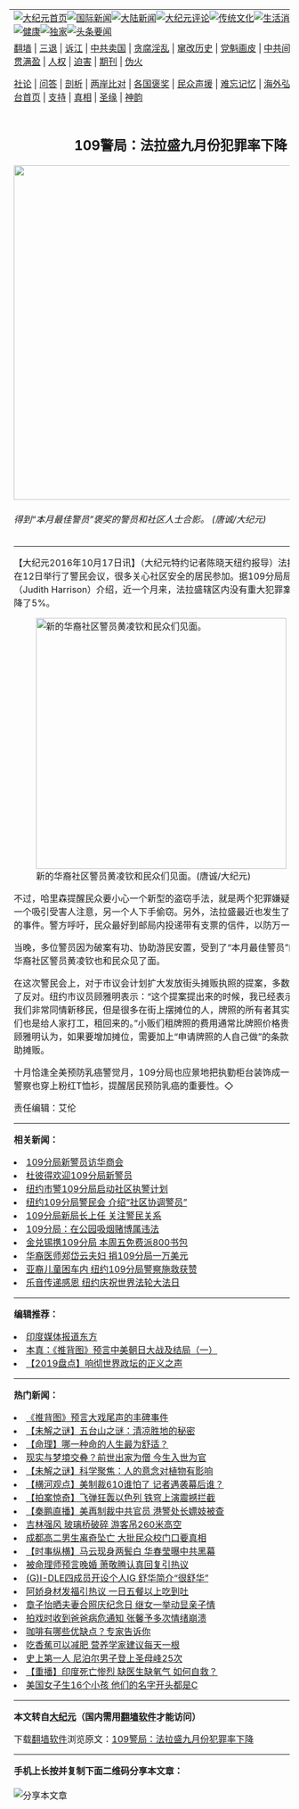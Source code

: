<a name="1" id="1" target="_blank"></a><span id="1"></span>
<table align=center border="0"><tr><td colspan="2" VALIGN=TOP><a href="https://github.com/kvspqe3378/djy/blob/master/gb/nf1351518.md#1"><img src="https://raw.githubusercontent.com/kvspqe3378/www/master/t/djy/1.jpg" title="大纪元首页" alt="大纪元首页"></a><a href="https://github.com/kvspqe3378/djy/blob/master/gb/n24hr.md#1"><img src="https://raw.githubusercontent.com/kvspqe3378/www/master/t/djy/3.jpg" title="国际新闻" alt="国际新闻"></a><a href="https://github.com/kvspqe3378/djy/blob/master/gb/nsc413.md#1"><img src="https://raw.githubusercontent.com/kvspqe3378/www/master/t/djy/4.jpg" title="大陆新闻" alt="大陆新闻"></a><a href="https://github.com/kvspqe3378/djy/blob/master/gb/news392.md#1"><img src="https://raw.githubusercontent.com/kvspqe3378/www/master/t/djy/5.jpg" title="大纪元评论" alt="大纪元评论"></a><a href="https://github.com/kvspqe3378/djy/blob/master/gb/news2007.md#1"><img src="https://raw.githubusercontent.com/kvspqe3378/www/master/t/djy/6.jpg" title="传统文化" alt="传统文化"></a><a href="https://github.com/kvspqe3378/djy/blob/master/gb/news2008.md#1"><img src="https://raw.githubusercontent.com/kvspqe3378/www/master/t/djy/7.jpg" title="生活消费" alt="生活消费"></a><a href="https://github.com/kvspqe3378/djy/blob/master/gb/ncyule.md#1"><img src="https://raw.githubusercontent.com/kvspqe3378/www/master/t/djy/8.jpg" title="娱乐休闲" alt="娱乐休闲"></a><a href="https://github.com/kvspqe3378/djy/blob/master/gb/nsc1002.md#1"><img src="https://raw.githubusercontent.com/kvspqe3378/www/master/t/djy/9.jpg" title="健康" alt="健康"></a><a href="https://github.com/kvspqe3378/djy/blob/master/gb/nf6092.md#1"><img src="https://raw.githubusercontent.com/kvspqe3378/www/master/t/djy/10a.jpg" title="独家" alt="独家"></a><a href="https://github.com/kvspqe3378/djy/blob/master/gb/nf4514.md#1"><img src="https://raw.githubusercontent.com/kvspqe3378/www/master/t/djy/12a.jpg" title="头条要闻" alt="头条要闻"></a></td></tr>
<tr><td colspan="2" VALIGN=TOP><a target="_blank" href="https://github.com/kvspqe3378/www/blob/master/README.md?zsrh#1">翻墙</a> | <a target="_blank" href="https://github.com/kvspqe3378/djy/blob/master/gb/nf5657.md#1">三退</a> | <a target="_blank" href="https://github.com/kvspqe3378/djy/blob/master/gb/nf6124.md#1">诉江</a> | <a target="_blank" href="https://github.com/kvspqe3378/djy/blob/master/gb/nf1176117.md#1">中共卖国</a> | <a target="_blank" href="https://github.com/kvspqe3378/djy/blob/master/gb/nf5773.md#1">贪腐淫乱</a> | <a target="_blank" href="https://github.com/kvspqe3378/djy/blob/master/gb/nf1176115.md#1">窜改历史</a> | <a target="_blank" href="https://github.com/kvspqe3378/djy/blob/master/gb/nf1176107.md#1">党魁画皮</a> | <a target="_blank" href="https://github.com/kvspqe3378/djy/blob/master/gb/nf1320400.md#1">中共间谍</a> | <a target="_blank" href="https://github.com/kvspqe3378/djy/blob/master/gb/nf1176114.md#1">破坏传统</a> | <a target="_blank" href="https://github.com/kvspqe3378/ntdtv/blob/master/gb/prog447_1.md#1">恶贯满盈</a> | <a target="_blank" href="https://github.com/kvspqe3378/djy/blob/master/gb/ncid278.md#1">人权</a> | <a target="_blank" href="https://github.com/kvspqe3378/djy/blob/master/gb/nf1176111.md#1">迫害</a> | <a target="_blank" href="https://gitlab.com/szzdlab/mh-qikan/blob/master/README.md#1">期刊</a> | <a target="_blank" href="https://github.com/kvspqe3378/djy/blob/master/gb/nf5562.md#1">伪火</a></p><p><a target="_blank" href="https://github.com/kvspqe3378/djy/blob/master/gb/9p.md#1">社论</a> | <a target="_blank" href="https://github.com/kvspqe3378/djy/blob/master/gb/nf4378.md#1">问答</a> | <a target="_blank" href="https://github.com/kvspqe3378/djy/blob/master/gb/nf5792.md#1">剖析</a> | <a target="_blank" href="https://github.com/kvspqe3378/djy/blob/master/gb/nf5735.md#1">两岸比对</a> | <a target="_blank" href="https://github.com/kvspqe3378/djy/blob/master/gb/nf6119.md#1">各国褒奖</a> | <a target="_blank" href="https://github.com/kvspqe3378/djy/blob/master/gb/nf6120.md#1">民众声援</a> | <a target="_blank" href="https://github.com/kvspqe3378/djy/blob/master/gb/nf1188594.md#1">难忘记忆</a> | <a target="_blank" href="https://github.com/kvspqe3378/djy/blob/master/gb/nf3180.md#1">海外弘传</a> | <a target="_blank" href="https://github.com/kvspqe3378/djy/blob/master/gb/nf5410.md#1">万人上访</a> | <a target="_blank" href="https://github.com/kvspqe3378/www/blob/master/README.md?zsrh#1">平台首页</a> | <a target="_blank" href="https://github.com/kvspqe3378/djy/blob/master/gb/nf4386.md#1">支持</a> | <a target="_blank" href="https://github.com/kvspqe3378/djy/blob/master/gb/nf4389.md#1">真相</a> | <a target="_blank" href="https://github.com/kvspqe3378/djy/blob/master/gb/nf5790.md#1">圣缘</a> | <a target="_blank" href="https://github.com/kvspqe3378/djy/blob/master/gb/nf4786.md#1">神韵</a></td></tr>
<tr><td VALIGN=TOP width="626"><h2 align=center>109警局：法拉盛九月份犯罪率下降</h2>
<img width="600" src="https://i.epochtimes.com/assets/uploads/2016/10/6ba97a3a9d3cd23a3b15cc3b09a14ccf-600x400.png" />
<h6>得到“本月最佳警员”褒奖的警员和社区人士合影。 (唐诚/大纪元)
</h6>
<hr>
<p>【大纪元2016年10月17日讯】（大纪元特约记者陈晓天<ahref="https://github.com/kvspqe3378/djy/blob/master/gb/tag/%E7%BA%BD%E7%BA%A6.md#1">纽约</a>报导）<ahref="https://github.com/kvspqe3378/djy/blob/master/gb/tag/%E6%B3%95%E6%8B%89%E7%9B%9B.md#1">法拉盛</a>109警局在12日举行了警民会议，很多关心社区安全的居民参加。据<ahref="https://github.com/kvspqe3378/djy/blob/master/gb/tag/109%E5%88%86%E5%B1%80.md#1">109分局</a>局长哈里森（Judith Harrison）介绍，近一个月来，<ahref="https://github.com/kvspqe3378/djy/blob/master/gb/tag/%E6%B3%95%E6%8B%89%E7%9B%9B.md#1">法拉盛</a>辖区内没有重大犯罪案件，<ahref="https://github.com/kvspqe3378/djy/blob/master/gb/tag/%E7%8A%AF%E7%BD%AA%E7%8E%87.md#1">犯罪率</a><ahref="https://github.com/kvspqe3378/djy/blob/master/gb/tag/%E4%B8%8B%E9%99%8D.md#1">下降</a>了5%。</p>
<figure id="8403813" aria-describedby="caption-8403813" style="width: 450px" class="wp-caption aligncenter"><ahref=" https://i.epochtimes.com/assets/uploads/2016/10/9cf63fcc85ee46a487d3bd28c8847d98-450x239.png" target="_blank" rel="noreferrer noopener"> <img src="https://i.epochtimes.com/assets/uploads/2016/10/9cf63fcc85ee46a487d3bd28c8847d98-450x239.png" alt="新的华裔社区警员黄凌钦和民众们见面。" width="450" b="auto" /></a><figcaption id="caption-8403813" class="wp-caption-text">新的华裔社区警员黄凌钦和民众们见面。(唐诚/大纪元)</figcaption></figure>
<p>不过，哈里森提醒民众要小心一个新型的盗窃手法，就是两个犯罪嫌疑人合伙作案，一个吸引受害人注意，另一个人下手偷窃。另外，法拉盛最近也发生了偷盗邮箱信件的事件。警方呼吁，民众最好到邮局内投递带有支票的信件，以防万一。</p>
<p>当晚，多位警员因为破案有功、协助游民安置，受到了“本月最佳警员”的褒奖。新的华裔社区警员黄凌钦也和民众见了面。</p>
<p>在这次警民会上，对于市议会计划扩大发放街头摊贩执照的提案，多数与会居民表示了反对。<ahref="https://github.com/kvspqe3378/djy/blob/master/gb/tag/%E7%BA%BD%E7%BA%A6.md#1">纽约</a>市议员顾雅明表示：“这个提案提出来的时候，我已经表示反对了，虽然我们非常同情新移民，但是很多在街上摆摊位的人，牌照的所有者其实不是他们，他们也是给人家打工，租回来的。”小贩们租牌照的费用通常比牌照价格贵很多倍，所以顾雅明认为，如果要增加摊位，需要加上“申请牌照的人自己做”的条款，才能切实帮助摊贩。</p>
<p>十月恰逢全美预防乳癌警觉月，<ahref="https://github.com/kvspqe3378/djy/blob/master/gb/tag/109%E5%88%86%E5%B1%80.md#1">109分局</a>也应景地把执勤柜台装饰成一片粉红，很多警察也穿上粉红T恤衫，提醒居民预防乳癌的重要性。◇</p>
<p>责任编辑：艾伦</p>

<hr>


<strong>相关新闻：</strong>
<li><a href="https://github.com/kvspqe3378/djy/blob/master/gb/16/2/4/n4633040.md#1">109分局新警员访华商会</a></li>
<li><a href="https://github.com/kvspqe3378/djy/blob/master/gb/16/3/24/n7441615.md#1">杜彼得欢迎109分局新警员</a></li>
<li><a href="https://github.com/kvspqe3378/djy/blob/master/gb/16/4/9/n7536348.md#1">纽约市警109分局启动社区执警计划</a></li>
<li><a href="https://github.com/kvspqe3378/djy/blob/master/gb/16/4/14/n7553177.md#1">纽约109分局警民会 介绍“社区协调警员”</a></li>
<li><a href="https://github.com/kvspqe3378/djy/blob/master/gb/16/5/24/n7924648.md#1">109分局新局长上任 关注警民关系</a></li>
<li><a href="https://github.com/kvspqe3378/djy/blob/master/gb/16/8/11/n8189787.md#1">109分局：在公园吸烟赌博属违法</a></li>
<li><a href="https://github.com/kvspqe3378/djy/blob/master/gb/16/8/24/n8231148.md#1">金兑锡携109分局 本周五免费派800书包</a></li>
<li><a href="https://github.com/kvspqe3378/djy/blob/master/gb/16/8/25/n8234557.md#1">华裔医师郑岱云夫妇 捐109分局一万美元</a></li>
<li><a href="https://github.com/kvspqe3378/djy/blob/master/gb/16/10/4/n8363394.md#1">亚裔儿童困车内 纽约109分局警察施救获赞</a></li>
<li><a href="https://github.com/kvspqe3378/djy/blob/master/gb/21/5/13/n12944930.md#1">乐音传递感恩  纽约庆祝世界法轮大法日</a></li>
<hr>


<strong>编辑推荐：</strong>
<li><a href="https://github.com/kvspqe3378/djy/blob/master/gb/18/10/27/n10812623.md?dfh#1" target="_blank">印度媒体报道东方</a></li><li><a href="https://github.com/tsiac2612/djy/blob/master/gb/18/5/23/n10420942.md#1" target="_blank">本真：《推背图》预言中美朝日大战及结局（一）</a></li><li><a href="https://github.com/tsiac2612/djy/blob/master/gb/19/12/28/n11751194.md#1" target="_blank">【2019盘点】响彻世界政坛的正义之声</a></li>
<hr>

<strong>热门新闻：</strong>
<li><a href="https://github.com/kvspqe3378/djy/blob/master/gb/21/5/4/n12923553.md#1">《推背图》预言大戏尾声的丰碑事件</a></li>
<li><a href="https://github.com/kvspqe3378/djy/blob/master/gb/21/5/4/n12924345.md#1">【未解之谜】五台山之谜：清凉胜地的秘密</a></li>
<li><a href="https://github.com/kvspqe3378/djy/blob/master/gb/21/5/4/n12922723.md#1">【命理】哪一种命的人生最为舒适？</a></li>
<li><a href="https://github.com/kvspqe3378/djy/blob/master/gb/21/4/30/n12916967.md#1">现实与梦境交叠？前世出家为僧 今生入世为官</a></li>
<li><a href="https://github.com/kvspqe3378/djy/blob/master/gb/21/5/7/n12931723.md#1">【未解之谜】科学聚焦：人的意念对植物有影响</a></li>
<li><a href="https://github.com/kvspqe3378/djy/blob/master/gb/21/5/12/n12944119.md#1">【横河观点】美制裁610谁怕了 记者遇袭幕后谁？</a></li>
<li><a href="https://github.com/kvspqe3378/djy/blob/master/gb/21/5/12/n12941385.md#1">【拍案惊奇】飞弹狂轰以色列 铁穹上演震撼拦截</a></li>
<li><a href="https://github.com/kvspqe3378/djy/blob/master/gb/21/5/12/n12944063.md#1">【秦鹏直播】美再制裁中共官员 港警处长嫖妓被查</a></li>
<li><a href="https://github.com/kvspqe3378/djy/blob/master/gb/21/5/11/n12940122.md#1">吉林强风 玻璃桥破碎 游客吊260米高空</a></li>
<li><a href="https://github.com/kvspqe3378/djy/blob/master/gb/21/5/11/n12940351.md#1">成都高二男生离奇坠亡 大批民众校门口要真相</a></li>
<li><a href="https://github.com/kvspqe3378/djy/blob/master/gb/21/5/10/n12938064.md#1">【时事纵横】马云现身两鬓白 华春莹曝中共黑幕</a></li>
<li><a href="https://github.com/kvspqe3378/djy/blob/master/gb/21/5/10/n12937591.md#1">被命理师预言晚婚 萧敬腾认真回复引热议</a></li>
<li><a href="https://github.com/kvspqe3378/djy/blob/master/gb/21/5/10/n12936096.md#1">(G)I-DLE四成员开设个人IG 舒华简介“很舒华”</a></li>
<li><a href="https://github.com/kvspqe3378/djy/blob/master/gb/21/5/11/n12940428.md#1">阿娇身材发福引热议 一日五餐以上吃到吐</a></li>
<li><a href="https://github.com/kvspqe3378/djy/blob/master/gb/21/5/10/n12937846.md#1">章子怡晒夫妻合照庆纪念日 继女一举动显亲子情</a></li>
<li><a href="https://github.com/kvspqe3378/djy/blob/master/gb/21/5/11/n12938160.md#1">拍戏时收到爸爸病危通知 张馨予多次情绪崩溃</a></li>
<li><a href="https://github.com/kvspqe3378/djy/blob/master/gb/21/5/10/n12937122.md#1">咖啡有哪些优缺点？专家告诉你</a></li>
<li><a href="https://github.com/kvspqe3378/djy/blob/master/gb/21/5/10/n12937111.md#1">吃香蕉可以减肥 营养学家建议每天一根</a></li>
<li><a href="https://github.com/kvspqe3378/djy/blob/master/gb/21/5/10/n12936099.md#1">史上第一人 尼泊尔男子登上圣母峰25次</a></li>
<li><a href="https://github.com/kvspqe3378/djy/blob/master/gb/21/5/10/n12938105.md#1">【重播】印度死亡惨烈 缺医生缺氧气 如何自救？</a></li>
<li><a href="https://github.com/kvspqe3378/djy/blob/master/gb/21/5/11/n12939048.md#1">美国女子生16个小孩 他们的名字开头都是C</a></li>
<hr>

<strong>本文转自<a href="https://www.epochtimes.com">大纪元</a>（国内需用<a href="https://github.com/kvspqe3378/www/blob/master/README.md#8">翻墙软件</a>才能访问）</strong><p>下载<a href="https://github.com/kvspqe3378/www/blob/master/README.md#8">翻墙软件</a>浏览原文：<a href="https://www.epochtimes.com/gb/16/10/17/n8403810.htm">109警局：法拉盛九月份犯罪率下降</a></p><hr>

<strong>手机上长按并复制下面二维码分享本文章：</strong><br><br><img src="https://chart.apis.google.com/chart?cht=qr&chs=240x240&choe=UTF-8&chld=M|2&chl=https://github.com/kvspqe3378/djy/blob/master/gb/16/10/17/n8403810.md%231" title="分享本文章"></td><td VALIGN=TOP><a href="https://github.com/kvspqe3378/djy/blob/master/gb/16/1/21/n4622075.md?dfh#1" target="_blank"><img src="https://raw.githubusercontent.com/kvspqe3378/djy/master/gb/300/wei-f1.jpg" title="中共的伪火骗局"  alt="中共的伪火骗局"></a><br><a href="https://github.com/kvspqe3378/www/blob/master/README.md?dfh#9" target="_blank"><img src="https://raw.githubusercontent.com/kvspqe3378/djy/master/gb/300/yong-h.jpg" title="永恒的见证"  alt="永恒的见证"></a><br><a href="https://github.com/kvspqe3378/djy/blob/master/gb/13/9/29/n3974789.md?dfh#1" target="_blank"><img src="https://raw.githubusercontent.com/kvspqe3378/djy/master/gb/300/shang-lnz.jpg" title="善良女子被中共投男牢"  alt="善良女子被中共投男牢"></a><br><a href="https://github.com/kvspqe3378/djy/blob/master/gb/16/3/16/n4663449.md?dfh#1" target="_blank"><img src="https://raw.githubusercontent.com/kvspqe3378/djy/master/gb/300/huo-z3.jpg" title="警卫目击活摘器官"  alt="警卫目击活摘器官"></a><br><a href="https://github.com/kvspqe3378/djy/blob/master/gb/16/8/7/n8177641.md?dfh#1" target="_blank"><img src="https://raw.githubusercontent.com/kvspqe3378/djy/master/gb/300/huo-z4.jpg" title="证人描述活摘恐怖"  alt="证人描述活摘恐怖"></a><br><a href="https://github.com/kvspqe3378/djy/blob/master/gb/10/4/19/n2881569.md?dfh#1" target="_blank"><img src="https://raw.githubusercontent.com/kvspqe3378/djy/master/gb/300/huo-z1.jpg" title="揭开活摘器官黑幕"  alt="揭开活摘器官黑幕"></a><br><a href="https://github.com/kvspqe3378/djy/blob/master/gb/10/11/7/n3077476.md?dfh#1" target="_blank"><img src="https://raw.githubusercontent.com/kvspqe3378/djy/master/gb/300/ma-ks.jpg" title="马克思的成魔之路"  alt="马克思的成魔之路"></a><br><a href="https://github.com/kvspqe3378/djy/blob/master/gb/14/6/9/n4173977.md?dfh#1" target="_blank"><img src="https://raw.githubusercontent.com/kvspqe3378/djy/master/gb/300/chang-zs.jpg" title="藏字石 蕴天机"  alt="藏字石 蕴天机"></a><br><a href="https://github.com/kvspqe3378/djy/blob/master/gb/18/5/10/n10381511.md?dfh#1" target="_blank"><img src="https://raw.githubusercontent.com/kvspqe3378/djy/master/gb/300/st1.jpg" title="关注三亿人三退"  alt="关注三亿人三退"></a><br><a href="https://github.com/kvspqe3378/djy/blob/master/gb/18/3/21/n10237682.md?dfh#1" target="_blank"><img src="https://raw.githubusercontent.com/kvspqe3378/djy/master/gb/300/jie-t.jpg" title="解体中共复兴中华"  alt="解体中共复兴中华"></a><br><a href="https://github.com/kvspqe3378/djy/blob/master/gb/9/2/9/n2422991.md?dfh#1" target="_blank"><img src="https://raw.githubusercontent.com/kvspqe3378/djy/master/gb/300/gao-zs.jpg" title="中共迫害良心律师"  alt="中共迫害良心律师"></a><br><a href="https://github.com/kvspqe3378/djy/blob/master/gb/18/12/9/n10900044.md?dfh#1" target="_blank"><img src="https://raw.githubusercontent.com/kvspqe3378/djy/master/gb/300/sj1.jpg" title="三百多万人举报江泽民"  alt="三百多万人举报江泽民"></a><br><a href="https://github.com/kvspqe3378/djy/blob/master/gb/18/8/28/n10672014.md?dfh#1" target="_blank"><img src="https://raw.githubusercontent.com/kvspqe3378/djy/master/gb/300/sj2.jpg" title="这些官员为何起诉江泽民"  alt="这些官员为何起诉江泽民"></a><br><a href="https://github.com/kvspqe3378/djy/blob/master/gb/8/12/18/n2367165.md?dfh#1" target="_blank"><img src="https://raw.githubusercontent.com/kvspqe3378/djy/master/gb/300/liangan.jpg" title="海峡两岸的强烈对比"  alt="海峡两岸的强烈对比"></a><br><a href="https://github.com/kvspqe3378/djy/blob/master/gb/15/12/10/n4593139.md?dfh#1" target="_blank"><img src="https://raw.githubusercontent.com/kvspqe3378/djy/master/gb/300/jia-ndzl.jpg" title="加拿大总理的贺信"  alt="加拿大总理的贺信"></a><br><a href="https://github.com/kvspqe3378/djy/blob/master/gb/11/6/17/n3289382.md?dfh#1" target="_blank"><img src="https://raw.githubusercontent.com/kvspqe3378/djy/master/gb/300/xiao-wd.jpg" title="探寻真相兼听则明"  alt="探寻真相兼听则明"></a><br><a href="https://github.com/kvspqe3378/djy/blob/master/gb/18/10/27/n10812623.md?dfh#1" target="_blank"><img src="https://raw.githubusercontent.com/kvspqe3378/djy/master/gb/300/yindu.jpg" title="印度媒体报道东方"  alt="印度媒体报道东方"></a><br><a href="https://github.com/kvspqe3378/djy/blob/master/gb/18/6/9/n10469652.md?dfh#1" target="_blank"><img src="https://raw.githubusercontent.com/kvspqe3378/djy/master/gb/300/xie-j.jpg" title="不一样的海外校园"  alt="不一样的海外校园"></a><br><a href="https://github.com/kvspqe3378/djy/blob/master/gb/7/4/5/n1669415.md?dfh#1" target="_blank"><img src="https://raw.githubusercontent.com/kvspqe3378/djy/master/gb/300/li-up.jpg" title="从大师到徒弟的传奇"  alt="从大师到徒弟的传奇"></a><br><a href="https://github.com/kvspqe3378/djy/blob/master/gb/17/5/26/n9191512.md?dfh#1" target="_blank"><img src="https://raw.githubusercontent.com/kvspqe3378/djy/master/gb/300/zfl2.jpg" title="亿万人与东方一本奇书"  alt="亿万人与东方一本奇书"></a><br><a href="https://github.com/kvspqe3378/djy/blob/master/gb/13/11/27/n4020290.md?dfh#1" target="_blank"><img src="https://raw.githubusercontent.com/kvspqe3378/djy/master/gb/300/zhen-h.jpg" title="大陆见不到的震撼场面"  alt="大陆见不到的震撼场面"></a><br><a href="https://github.com/kvspqe3378/djy/blob/master/gb/15/7/17/n4482910.md?dfh#1" target="_blank"><img src="https://raw.githubusercontent.com/kvspqe3378/djy/master/gb/300/dalu-sk.jpg" title="人心向善 大陆当初盛况"  alt="人心向善 大陆当初盛况"></a><br><a href="https://github.com/kvspqe3378/djy/blob/master/gb/19/1/5/n10955468.md?dfh#1" target="_blank"><img src="https://raw.githubusercontent.com/kvspqe3378/djy/master/gb/300/zfl1.jpg" title="追寻真理 这书讲什么"  alt="追寻真理 这书讲什么"></a><br><a href="https://github.com/kvspqe3378/www/blob/master/README.md?dfh#1" target="_blank"><img src="https://raw.githubusercontent.com/kvspqe3378/djy/master/gb/300/fq1.jpg" title="下载免费翻墙软件"  alt="下载免费翻墙软件"></a><br></td></tr></table>

